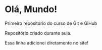 # Olá, Mundo!
 Primeiro repositório do curso de Git e GiHub

Repositório criado durante aula.

Essa linha adicionei diretamente no site!
